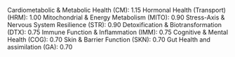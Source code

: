Cardiometabolic & Metabolic Health (CM): 1.15
Hormonal Health (Transport) (HRM): 1.00
Mitochondrial & Energy Metabolism (MITO): 0.90
Stress-Axis & Nervous System Resilience (STR): 0.90
Detoxification & Biotransformation (DTX): 0.75
Immune Function & Inflammation (IMM): 0.75
Cognitive & Mental Health (COG): 0.70
Skin & Barrier Function (SKN): 0.70
Gut Health and assimilation (GA): 0.70
